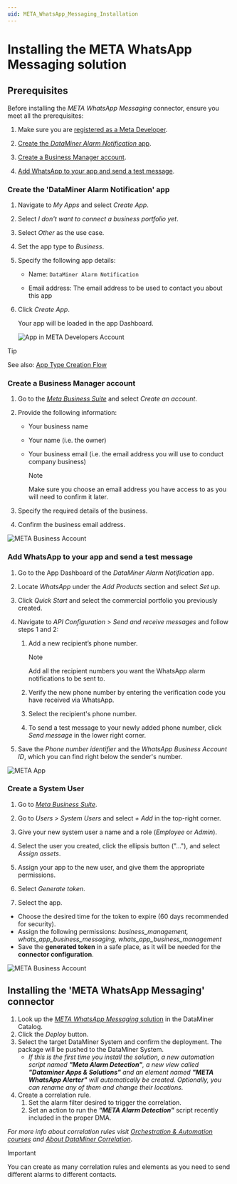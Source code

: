```yaml
---
uid: META_WhatsApp_Messaging_Installation
---
```


# Installing the META WhatsApp Messaging solution

## Prerequisites

Before installing the *META WhatsApp Messaging* connector, ensure you meet all the prerequisites:

1. Make sure you are [registered as a Meta Developer](https://developers.facebook.com/docs/development/register).

1. [Create the *DataMiner Alarm Notification* app](#create-the-dataminer-alarm-notification-app).

1. [Create a Business Manager account](#create-a-business-manager-account).

1. [Add WhatsApp to your app and send a test message](#add-whatsapp-to-your-app-and-send-a-test-message).

### Create the 'DataMiner Alarm Notification' app

1. Navigate to *My Apps* and select *Create App*.

1. Select *I don't want to connect a business portfolio yet*.

1. Select *Other* as the use case.

1. Set the app type to *Business*.

1. Specify the following app details:

   - Name: `DataMiner Alarm Notification`

   - Email address: The email address to be used to contact you about this app

1. Click *Create App*.

   Your app will be loaded in the app Dashboard.

   ![App in META Developers Account](~/user-guide/images/META_WhatsApp_Messaging_MetaRegister.png)

> [!TIP]
> See also: [App Type Creation Flow](https://developers.facebook.com/docs/development/create-an-app/other-app-types)

### Create a Business Manager account

1. Go to the [*Meta Business Suite*](https://business.facebook.com/) and select *Create an account*.

1. Provide the following information:

   - Your business name

   - Your name (i.e. the owner)

   - Your business email (i.e. the email address you will use to conduct company business)

     > [!NOTE]
     > Make sure you choose an email address you have access to as you will need to confirm it later.

1. Specify the required details of the business.

1. Confirm the business email address.

![META Business Account](~/user-guide/images/META_WhatsApp_Messaging_BusinessAccount.png)

### Add WhatsApp to your app and send a test message

1. Go to the App Dashboard of the *DataMiner Alarm Notification* app.

1. Locate *WhatsApp* under the *Add Products* section and select *Set up*.

1. Click *Quick Start* and select the commercial portfolio you previously created.

1. Navigate to *API Configuration* > *Send and receive messages* and follow steps 1 and 2:

   1. Add a new recipient’s phone number.

      > [!NOTE]
      > Add all the recipient numbers you want the WhatsApp alarm notifications to be sent to.

   1. Verify the new phone number by entering the verification code you have received via WhatsApp.

   1. Select the recipient's phone number.

   1. To send a test message to your newly added phone number, click *Send message* in the lower right corner.

1. Save the *Phone number identifier* and the *WhatsApp Business Account ID*, which you can find right below the sender's number.

![META App](~/user-guide/images/META_WhatsApp_Messaging_MetaApp.png)

### Create a System User

1. Go to [*Meta Business Suite*](https://business.facebook.com/).

1. Go to *Users > System Users* and select *+ Add* in the top-right corner.

1. Give your new system user a name and a role (*Employee* or *Admin*).

1. Select the user you created, click the ellipsis button ("..."), and select *Assign assets*.

1. Assign your app to the new user, and give them the appropriate permissions.

1. Select *Generate token*.

1. Select the app.

- Choose the desired time for the token to expire (60 days recommended for security).
- Assign the following permissions: *business_management, whats_app_business_messaging, whats_app_business_management*
- Save the **generated token** in a safe place, as it will be needed for the **connector configuration**.

![META Business Account](~/user-guide/images/META_WhatsApp_Messaging_UserToken.png)

## Installing the 'META WhatsApp Messaging' connector

1. Look up the [*META WhatsApp Messaging* solution](https://catalog.dataminer.services/details/909de004-7a8f-43bd-b40c-824051fe3fe1) in the DataMiner Catalog.
1. Click the *Deploy* button.
1. Select the target DataMiner System and confirm the deployment. The package will be pushed to the DataMiner System.
    - *If this is the first time you install the solution, a new automation script named **"Meta Alarm Detection"**, a new view called **"Dataminer Apps & Solutions"** and an element named **"META WhatsApp Alerter"** will automatically be created. Optionally, you can rename any of them and change their locations.*
1. Create a correlation rule.
    1. Set the alarm filter desired to trigger the correlation.
    1. Set an action to run the ***"META Alarm Detection"*** script recently included in the proper DMA.

*For more info about correlation rules visit [Orchestration & Automation courses](https://community.dataminer.services/learning/courses/orchestration-automation/) and [About DataMiner Correlation](https://docs.dataminer.services/user-guide/Advanced_Modules/Correlation/About_DMS_Correlation.html)*.

> [!IMPORTANT]
> You can create as many correlation rules and elements as you need to send different alarms to different contacts.
